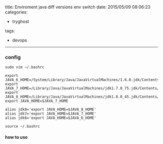 title: Enviroment java diff versions env switch
date: 2015/05/09 08:06:23
categories:
 - tryghost

tags:
 - devops 



---


### config
```language-bash
sudo vim ~/.bashrc
```

```language-bash
export JAVA_6_HOME=/System/Library/Java/JavaVirtualMachines/1.6.0.jdk/Contents/Home
export JAVA_7_HOME=/Library/Java/JavaVirtualMachines/jdk1.7.0_75.jdk/Contents/Home
export JAVA_8_HOME=/Library/Java/JavaVirtualMachines/jdk1.8.0_45.jdk/Contents/Home
export JAVA_HOME=$JAVA_7_HOME

alias jdk8='export JAVA_HOME=$JAVA_8_HOME'
alias jdk7='export JAVA_HOME=$JAVA_7_HOME'
alias jdk6='export JAVA_HOME=$JAVA_6_HOME'
```

```language-bash
source ~/.bashrc
```

#### how to use




